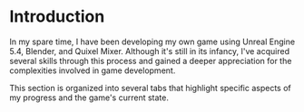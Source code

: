 # Introduction

<p>In my spare time, I have been developing my own game using Unreal Engine 5.4, Blender, and Quixel Mixer. Although it's still in its infancy, I've acquired several skills through this process and gained a deeper appreciation for the complexities involved in game development.</p> 

<p>This section is organized into several tabs that highlight specific aspects of my progress and the game's current state.</p>